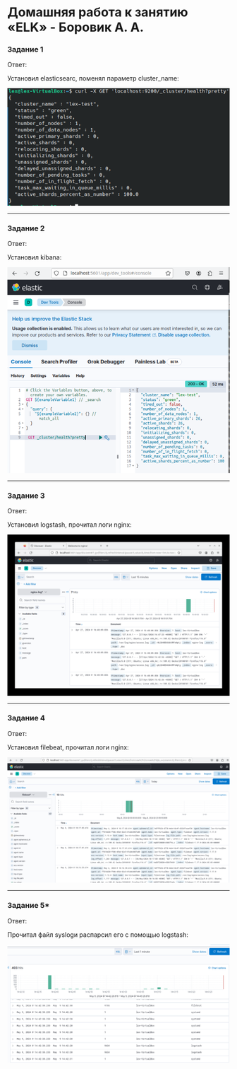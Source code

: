 # Домашняя работа к занятию «ELK» - Боровик А. А.

### Задание 1

Ответ:

Установил elasticsearc, поменял параметр cluster_name:

![elasticsearc](https://github.com/Lex-Chaos/ELK-hw/blob/main/img/task1-elasticsearch.png)

---

### Задание 2

Ответ:

Установил kibana:

![kibana](https://github.com/Lex-Chaos/ELK-hw/blob/main/img/task2-kibana.png)

---

### Задание 3

Ответ:

Установил logstash, прочитал логи nginx:

![logstash](https://github.com/Lex-Chaos/ELK-hw/blob/main/img/task3-logstash.png)

---

### Задание 4

Ответ:

Установил filebeat, прочитал логи nginx:

![filebeat](https://github.com/Lex-Chaos/ELK-hw/blob/main/img/task4-filebeat.png)

---

### Задание 5*

Ответ:

Прочитал файл syslogи распарсил его с помощью logstash:

![Парсинг syslog](https://github.com/Lex-Chaos/ELK-hw/blob/main/img/task5-syslog.png)
